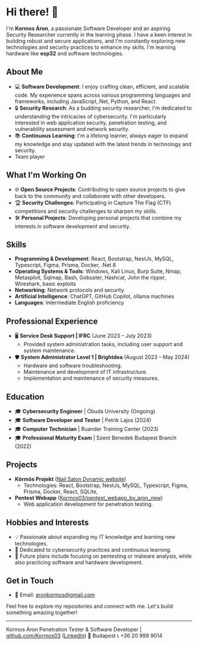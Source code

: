 # Hi there! 👋

I'm **Kormos Áron**, a passionate Software Developer and an aspiring Security Researcher currently in the learning phase. I have a keen interest in building robust and secure applications, and I'm constantly exploring new technologies and security practices to enhance my skills. I'm learning hardware like **esp32** and software technologies. 

## About Me
- 💻 **Software Development**: I enjoy crafting clean, efficient, and scalable code. My experience spans across various programming languages and frameworks, including JavaScript,.Net, Python, and React.
- 🔒 **Security Research**: As a budding security researcher, I'm dedicated to understanding the intricacies of cybersecurity. I'm particularly interested in web application security, penetration testing, and vulnerability assessment and network security.
- 📚 **Continuous Learning**: I'm a lifelong learner, always eager to expand my knowledge and stay updated with the latest trends in technology and security.
- Team player

## What I'm Working On
- 🌐 **Open Source Projects**: Contributing to open source projects to give back to the community and collaborate with other developers.
- 🏆 **Security Challenges**: Participating in Capture The Flag (CTF) competitions and security challenges to sharpen my skills.
- 🛠️ **Personal Projects**: Developing personal projects that combine my interests in software development and security.

## Skills
- **Programming & Development**: React, Bootstrap, NestJs, MySQL, Typescript, Figma, Prisma, Docker, .Net 8
- **Operating Systems & Tools**: Windows, Kali Linux, Burp Suite, Nmap, Metasploit, Sqlmap, Bash, Gobuster, Hashcat, John the ripper, Wireshark, basic exploits
- **Networking**: Network protocols and security
- **Artificial Intelligence**: ChatGPT, GitHub Copilot, ollama machines
- **Languages**: Intermediate English proficiency

## Professional Experience
- 🖥️ **Service Desk Support | IFRC** (June 2023 – July 2023)
  - Provided system administration tasks, including user support and system maintenance.
- 🛡️ **System Administrator Level 1 | Brightdea** (August 2023 – May 2024)
  - Hardware and software troubleshooting.
  - Maintenance and development of IT infrastructure.
  - Implementation and maintenance of security measures.

## Education
- 🎓 **Cybersecurity Engineer** | Óbuda University (Ongoing)
- 🎓 **Software Developer and Tester** | Petrik Lajos (2024)
- 🎓 **Computer Technician** | Ruander Training Center (2023)
- 🎓 **Professional Maturity Exam** | Szent Benedek Budapest Branch (2022)

## Projects
- **Körmös Projekt** ([Nail Salon Dynamic website](https://github.com/IKT_KormosProjekt))
  - Technologies: React, Bootstrap, NestJs, MySQL, Typescript, Figma, Prisma, Docker, React, SQLite,
- **Pentest Webapp** ([Kormos03/pentest_webapp_by_aron_new](https://github.com/Kormos03/pentest_webapp_by_aron_new))
  - Web application development for penetration testing.

## Hobbies and Interests
- 💡 Passionate about expanding my IT knowledge and learning new technologies.
- 🔐 Dedicated to cybersecurity practices and continuous learning.
- 🎯 Future plans include focusing on pentesting or malware analysis, while also practicing software and hardware development.

## Get in Touch
- 📧 Email: aronkormos@gmail.com

Feel free to explore my repositories and connect with me. Let's build something amazing together!

---

Kormos Áron
Penetration Tester & Software Developer | [github.com/Kormos03](https://github.com/Kormos03)
([LinkedIn](https://www.linkedin.com/in/%C3%A1ron-kormos-4111a2330?utm_source=share&utm_campaign=share_via&utm_content=profile&utm_medium=android_app))
📍 Budapest
📞 +36 20 999 9014
